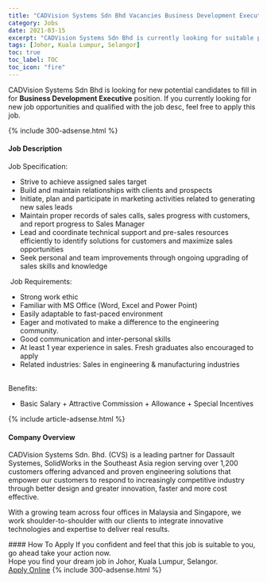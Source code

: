 ```yaml
---
title: "CADVision Systems Sdn Bhd Vacancies Business Development Executive" 
category: Jobs 
date: 2021-03-15 
excerpt: "CADVision Systems Sdn Bhd is currently looking for suitable person to fill in the Business Development Executive which based in Johor, Kuala Lumpur, Selangor" 
tags: [Johor, Kuala Lumpur, Selangor] 
toc: true 
toc_label: TOC 
toc_icon: "fire" 
--- 
```


<p>CADVision Systems Sdn Bhd is looking for new potential candidates to fill in for <b>Business Development Executive</b> position. If you currently looking for new job opportunities and qualified with the job desc, feel free to apply this job.
</p>{% include 300-adsense.html %} 
<div><div><h4>Job Description</h4></div><div><div><span><div><div>Job Specification:<ul><li>Strive to achieve assigned sales target</li><li>Build and maintain relationships with clients and prospects</li><li>Initiate, plan and participate in marketing activities related to generating new sales leads</li><li>Maintain proper records of sales calls, sales progress with customers, and report progress to Sales Manager</li><li>Lead and coordinate technical support and pre-sales resources efficiently to identify solutions for customers and maximize sales opportunities</li><li>Seek personal and team improvements through ongoing upgrading of sales skills and knowledge</li></ul>&#160;Job Requirements:<ul><li>Strong work ethic</li><li>Familiar with MS Office (Word, Excel and Power Point)</li><li>Easily adaptable to fast-paced environment</li><li>Eager and motivated to make a difference to the engineering community.</li><li>Good communication and inter-personal skills</li><li>At least 1 year experience in sales. Fresh graduates also encouraged to apply</li><li>Related industries: Sales in engineering &amp; manufacturing industries</li></ul><br>Benefits:<ul><li>Basic Salary + Attractive Commission + Allowance + Special Incentives</li></ul></div></div></span></div></div></div> 
{% include article-adsense.html %} 
<div><div><h4>Company Overview</h4></div><div><div><span><div><p>CADVision Systems Sdn. Bhd. (CVS) is a leading partner for Dassault Systemes, SolidWorks in the Southeast Asia region serving over 1,200 customers offering advanced and proven engineering solutions that empower our customers to respond to increasingly competitive industry through better design and greater innovation, faster and more cost effective.</p><p>With a growing team across four offices in Malaysia and Singapore, we work shoulder-to-shoulder with our clients to integrate innovative technologies and expertise to deliver real results.</p></div></span></div></div></div> 
#### How To Apply 
If you confident and feel that this job is suitable to you, go ahead take your action now. <br/> 
Hope you find your dream job in Johor, Kuala Lumpur, Selangor. <br/> 
<a href="https://www.jobstreet.com.my/en/job/business-development-executive-4502598?jobId=jobstreet-my-job-4502598&" class="btn btn--info" target="_blank" rel="nofollow noopenner">Apply Online</a> 
{% include 300-adsense.html %} 